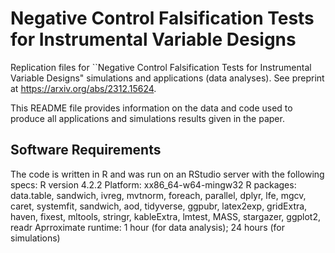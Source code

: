 # Negative Control Falsification Tests for Instrumental Variable Designs
Replication files for ``Negative Control Falsification Tests for Instrumental Variable Designs" simulations and applications (data analyses). See preprint at https://arxiv.org/abs/2312.15624.

This README file provides information on the data and code used to produce all applications and simulations results given in the paper.

## Software Requirements
The code is written in R and was run on an RStudio server with the following specs:
R version 4.2.2 
Platform: xx86_64-w64-mingw32
R packages: data.table, sandwich, ivreg, mvtnorm, foreach, parallel, dplyr, lfe, mgcv, caret, systemfit, sandwich, 
            aod, tidyverse, ggpubr, latex2exp, gridExtra, haven, fixest, mltools, stringr, kableExtra, lmtest,
            MASS, stargazer, ggplot2, readr
Aprroximate runtime: 1 hour (for data analysis); 24 hours (for simulations)





